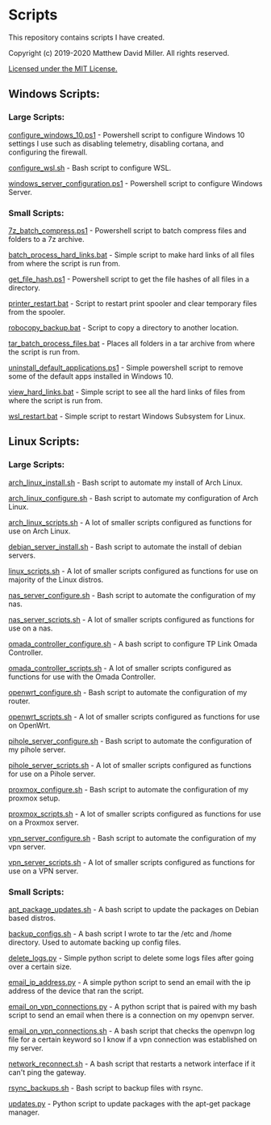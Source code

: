 # Scripts
This repository contains scripts I have created.

Copyright (c) 2019-2020 Matthew David Miller. All rights reserved.

[Licensed under the MIT License.](LICENSE)

## Windows Scripts:

### Large Scripts:

[configure_windows_10.ps1](windows_scripts/configure_windows_10.ps1) - Powershell script to configure Windows 10 settings I use such as disabling telemetry, disabling cortana, and configuring the firewall.

[configure_wsl.sh](windows_scripts/configure_wsl.sh) - Bash script to configure WSL.

[windows_server_configuration.ps1](windows_scripts/windows_server_configuration.ps1) - Powershell script to configure Windows Server.

### Small Scripts:

[7z_batch_compress.ps1](windows_scripts/7z_batch_compress.ps1) - Powershell script to batch compress files and folders to a 7z archive.

[batch_process_hard_links.bat](windows_scripts/batch_process_hard_links.bat) - Simple script to make hard links of all files from where the script is run from.

[get_file_hash.ps1](windows_scripts/get_file_hash.ps1) - Powershell script to get the file hashes of all files in a directory.

[printer_restart.bat](windows_scripts/printer_restart.bat) - Script to restart print spooler and clear temporary files from the spooler.

[robocopy_backup.bat](windows_scripts/robocopy_backup.bat) - Script to copy a directory to another location.

[tar_batch_process_files.bat](windows_scripts/tar_batch_process_files.bat) - Places all folders in a tar archive from where the script is run from.

[uninstall_default_applications.ps1](windows_scripts/uninstall_default_applications.ps1) - Simple powershell script to remove some of the default apps installed in Windows 10.

[view_hard_links.bat](windows_scripts/view_hard_links.bat) - Simple script to see all the hard links of files from where the script is run from.

[wsl_restart.bat](windows_scripts/wsl_restart.bat) - Simple script to restart Windows Subsystem for Linux.

## Linux Scripts:

### Large Scripts:

[arch_linux_install.sh](linux_scripts/arch_linux_install.sh) - Bash script to automate my install of Arch Linux.

[arch_linux_configure.sh](linux_scripts/arch_linux_configure.sh) - Bash script to automate my configuration of Arch Linux.

[arch_linux_scripts.sh](linux_scripts/arch_linux_scripts.sh) - A lot of smaller scripts configured as functions for use on Arch Linux.

[debian_server_install.sh](linux_scripts/debian_server_install.sh) - Bash script to automate the install of debian servers.

[linux_scripts.sh](linux_scripts/linux_scripts.sh) - A lot of smaller scripts configured as functions for use on majority of the Linux distros.

[nas_server_configure.sh](linux_scripts/nas_server_configure.sh) - Bash script to automate the configuration of my nas.

[nas_server_scripts.sh](linux_scripts/nas_server_scripts.sh) - A lot of smaller scripts configured as functions for use on a nas.

[omada_controller_configure.sh](linux_scripts/omada_controller_configure.sh) - A bash script to configure TP Link Omada Controller.

[omada_controller_scripts.sh](linux_scripts/omada_controller_scripts.sh) - A lot of smaller scripts configured as functions for use with the Omada Controller.

[openwrt_configure.sh](linux_scripts/openwrt_configure.sh) - Bash script to automate the configuration of my router.

[openwrt_scripts.sh](linux_scripts/openwrt_scripts.sh) - A lot of smaller scripts configured as functions for use on OpenWrt.

[pihole_server_configure.sh](linux_scripts/pihole_server_configure.sh) - Bash script to automate the configuration of my pihole server.

[pihole_server_scripts.sh](linux_scripts/pihole_server_scripts.sh) - A lot of smaller scripts configured as functions for use on a Pihole server.

[proxmox_configure.sh](linux_scripts/proxmox_configure.sh) - Bash script to automate the configuration of my proxmox setup.

[proxmox_scripts.sh](linux_scripts/proxmox_scripts.sh) - A lot of smaller scripts configured as functions for use on a Proxmox server.

[vpn_server_configure.sh](linux_scripts/vpn_server_configure.sh) - Bash script to automate the configuration of my vpn server.

[vpn_server_scripts.sh](linux_scripts/vpn_server_scripts.sh) - A lot of smaller scripts configured as functions for use on a VPN server.

### Small Scripts:

[apt_package_updates.sh](linux_scripts/apt_package_updates.sh) - A bash script to update the packages on Debian based distros.

[backup_configs.sh](linux_scripts/backup_configs.sh) - A bash script I wrote to tar the /etc and /home directory.  Used to automate backing up config files.

[delete_logs.py](linux_scripts/delete_logs.py) - Simple python script to delete some logs files after going over a certain size.

[email_ip_address.py](linux_scripts/email_ip_address.py) - A simple python script to send an email with the ip address of the device that ran the script.

[email_on_vpn_connections.py](linux_scripts/email_on_vpn_connections.py) - A python script that is paired with my bash script to send an email when there is a connection on my openvpn server.

[email_on_vpn_connections.sh](linux_scripts/email_on_vpn_connections.sh) - A bash script that checks the openvpn log file for a certain keyword so I know if a vpn connection was established on my server.

[network_reconnect.sh](linux_scripts/network_reconnect.sh) - A bash script that restarts a network interface if it can't ping the gateway.

[rsync_backups.sh](linux_scripts/rsync_backups.sh) - Bash script to backup files with rsync.

[updates.py](linux_scripts/updates.py) - Python script to update packages with the apt-get package manager.
